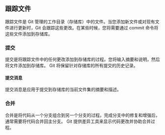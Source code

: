 ## 跟踪文件

跟踪文件是 Git 管理的工作目录（存储库）中的文件。当您添加新文件或对现有文件进行更新时，Git 会跟踪这些更改。在某些时候，您将需要通过 commit 命令将这些文件添加到存储库。

### 提交

提交是将跟踪文件中的任何更改添加到存储库的过程。您将输入摘要和说明，然后将文件添加到存储库。 Git 将保留针对存储库的所有提交的历史记录。

#### 提交消息

提交消息是应用于提交到存储库的当前文件集的摘要和描述。

### 合并

合并是将代码从一个分支组合到另一个分支的过程。完成分支中的修复和增强后，通常需要将代码合并回主分支。 Git 提供差异工具来显示代码更改并协助合并过程。
